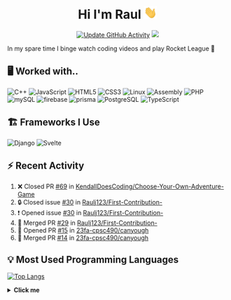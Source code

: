 <h1 align="center"> Hi I'm Raul <img src="https://raw.githubusercontent.com/ABSphreak/ABSphreak/master/gifs/Hi.gif" width="30px"> </h1>
<div align="center"> 
  
[![Update GitHub Activity](https://github.com/Raulj123/Raulj123/actions/workflows/github-activity.yml/badge.svg)](https://github.com/Raulj123/Raulj123/actions/workflows/github-activity.yml) 
[![](https://visitcount.itsvg.in/api?id=Raulj123&label=Profile%20Views&color=0&icon=4&pretty=false)](https://visitcount.itsvg.in)
</div>

In my spare time I binge watch coding videos and play Rocket League 🚙 

##  🖥️ Worked with.. 
![C++](https://img.shields.io/badge/c++-%2300599C.svg?style=for-the-badge&logo=c%2B%2B&logoColor=white) 
![JavaScript](https://img.shields.io/badge/javascript-%23323330.svg?style=for-the-badge&logo=javascript&logoColor=%23F7DF1E) 
![HTML5](https://img.shields.io/badge/html5-%23E34F26.svg?style=for-the-badge&logo=html5&logoColor=white) 
![CSS3](https://img.shields.io/badge/css3-%231572B6.svg?style=for-the-badge&logo=css3&logoColor=white) 
![Linux](https://img.shields.io/badge/Linux-FCC624?style=for-the-badge&logo=linux&logoColor=black) 
![Assembly](https://img.shields.io/badge/Assembly-%237FFF00.svg?style=for-the-badge&) 
![PHP](https://img.shields.io/badge/php-%23323330.svg?style=for-the-badge&logo=php&logoColor=%23F7RF1E) 
![mySQL](https://img.shields.io/badge/mySQL-%23323330.svg?style=for-the-badge&logo=mySQL&logoColor=%23F7PF1E) 
![firebase](https://img.shields.io/badge/firebase-%2300599C.svg?style=for-the-badge&logo=firebase&logoColor=white) 
![prisma](https://img.shields.io/badge/prisma-%2300999C.svg?style=for-the-badge&logo=prisma&logoColor=white) 
![PostgreSQL](https://img.shields.io/badge/postgresql-%2300999C.svg?style=for-the-badge&logo=postgresql&logoColor=white) 
![TypeScript](https://img.shields.io/badge/typescript-%23323330.svg?style=for-the-badge&logo=typescript&logoColor=blue) 

## 🏗️ Frameworks I Use
![Django](https://img.shields.io/badge/django-%23092E20.svg?style=for-the-badge&logo=django&logoColor=white)
![Svelte](https://img.shields.io/badge/svelte-%23E34F26.svg?style=for-the-badge&logo=svelte&logoColor=white)


## :zap: Recent Activity 
<!--START_SECTION:activity-->
1. ❌ Closed PR [#69](https://github.com/KendallDoesCoding/Choose-Your-Own-Adventure-Game/pull/69) in [KendallDoesCoding/Choose-Your-Own-Adventure-Game](https://github.com/KendallDoesCoding/Choose-Your-Own-Adventure-Game)
2. 🔒 Closed issue [#30](https://github.com/Raulj123/First-Contribution-/issues/30) in [Raulj123/First-Contribution-](https://github.com/Raulj123/First-Contribution-)
3. ❗ Opened issue [#30](https://github.com/Raulj123/First-Contribution-/issues/30) in [Raulj123/First-Contribution-](https://github.com/Raulj123/First-Contribution-)
4. 🎉 Merged PR [#29](https://github.com/Raulj123/First-Contribution-/pull/29) in [Raulj123/First-Contribution-](https://github.com/Raulj123/First-Contribution-)
5. 💪 Opened PR [#15](https://github.com/23fa-cpsc490/canyough/pull/15) in [23fa-cpsc490/canyough](https://github.com/23fa-cpsc490/canyough)
6. 🎉 Merged PR [#14](https://github.com/23fa-cpsc490/canyough/pull/14) in [23fa-cpsc490/canyough](https://github.com/23fa-cpsc490/canyough)
<!--END_SECTION:activity-->

## 💡 Most Used Programming Languages 
[![Top Langs](https://github-readme-stats.vercel.app/api/top-langs/?username=Raulj123&layout=compact&theme=dark)](https://github.com/Raulj123/github-readme-stats)

<details>
<summary><b>Click me </b></summary>
<b>Aot > any other anime</b> 
  
![Aot better](https://daily49er.com/wp-content/uploads/2013/09/attack-on-titan.jpg)<br>

</details>

